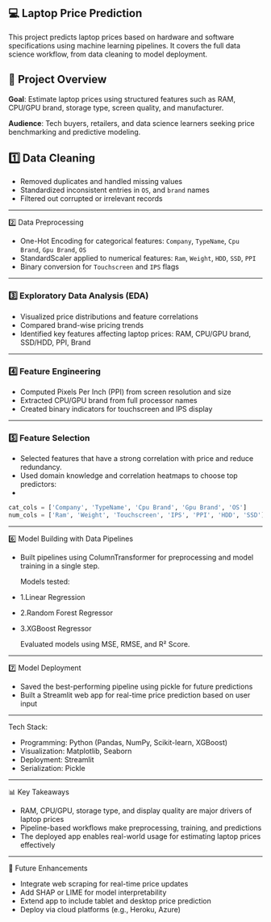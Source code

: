 **💻 Laptop Price Prediction**
---
This project predicts laptop prices based on hardware and software specifications using machine learning pipelines. It covers the full data science workflow, from data cleaning to model deployment.

📌 Project Overview
---
**Goal**: Estimate laptop prices using structured features such as RAM, CPU/GPU brand, storage type, screen quality, and manufacturer.

**Audience**: Tech buyers, retailers, and data science learners seeking price benchmarking and predictive modeling.


1️⃣ Data Cleaning
---
- Removed duplicates and handled missing values
- Standardized inconsistent entries in `OS`, and `brand` names
- Filtered out corrupted or irrelevant records
---
2️⃣ Data Preprocessing
- One-Hot Encoding for categorical features: `Company`, `TypeName`, `Cpu Brand`, `Gpu Brand`, `OS`
- StandardScaler applied to numerical features: `Ram`, `Weight`, `HDD`, `SSD`, `PPI`
- Binary conversion for `Touchscreen` and `IPS` flags
---
### 3️⃣ Exploratory Data Analysis (EDA)
- Visualized price distributions and feature correlations
- Compared brand-wise pricing trends
- Identified key features affecting laptop prices: RAM, CPU/GPU brand, SSD/HDD, PPI, Brand
---
### 4️⃣ Feature Engineering
- Computed Pixels Per Inch (PPI) from screen resolution and size 
- Extracted CPU/GPU brand from full processor names
- Created binary indicators for touchscreen and IPS display
---
### 5️⃣ Feature Selection
- Selected features that have a strong correlation with price and reduce redundancy.
- Used domain knowledge and correlation heatmaps to choose top predictors:
- 
```python
cat_cols = ['Company', 'TypeName', 'Cpu Brand', 'Gpu Brand', 'OS']
num_cols = ['Ram', 'Weight', 'Touchscreen', 'IPS', 'PPI', 'HDD', 'SSD']
```
---
6️⃣ Model Building with Data Pipelines

- Built pipelines using ColumnTransformer for preprocessing and model training in a single step.
  
  Models tested:
- 1.Linear Regression
- 2.Random Forest Regressor
- 3.XGBoost Regressor
  
  Evaluated models using MSE, RMSE, and R² Score.
---
7️⃣ Model Deployment
- Saved the best-performing pipeline using pickle for future predictions
- Built a Streamlit web app for real-time price prediction based on user input
---
Tech Stack:
- Programming: Python (Pandas, NumPy, Scikit-learn, XGBoost)
- Visualization: Matplotlib, Seaborn
- Deployment: Streamlit
- Serialization: Pickle
---
📊 Key Takeaways
- RAM, CPU/GPU, storage type, and display quality are major drivers of laptop prices
- Pipeline-based workflows make preprocessing, training, and predictions
- The deployed app enables real-world usage for estimating laptop prices effectively
---
🚀 Future Enhancements
- Integrate web scraping for real-time price updates
- Add SHAP or LIME for model interpretability
- Extend app to include tablet and desktop price prediction
- Deploy via cloud platforms (e.g., Heroku, Azure)



